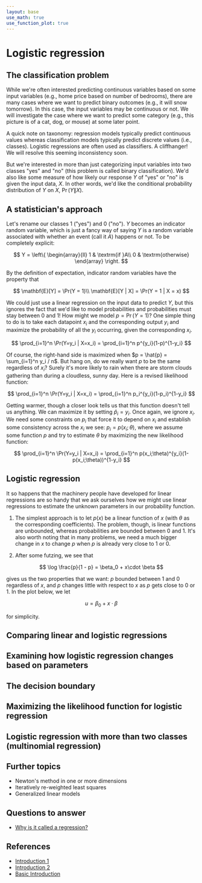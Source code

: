 ```yaml
---
layout: base
use_math: true
use_function_plot: true
---
```


# Logistic regression

## The classification problem

While we're often interested predicting continuous variables based on some input variables (e.g., home price based on number of bedrooms), there are many cases where we want to predict binary outcomes (e.g., it will snow tomorrow). In this case, the input variables may be continuous or not. We will investigate the case where we want to predict some category (e.g., this picture is of a cat, dog, or mouse) at some later point.

A quick note on taxonomy: regression models typically predict continuous values whereas classification models typically predict discrete values (i.e., classes). Logistic regressions are often used as classifiers. A cliffhanger! We will resolve this seeming inconsistency soon.

But we're interested in more than just categorizing input variables into two classes "yes" and "no" (this problem is called binary classification). We'd also like some measure of how likely our response $Y$ of "yes" or "no" is given the input data, $X$. In other words, we'd like the conditional probability distribution of $Y$ on $X$, $\Pr(Y\|X).$

## A statistician's approach

Let's rename our classes 1 ("yes") and 0 ("no"). $Y$ becomes an indicator random variable, which is just a fancy way of saying $Y$ is a random variable associated with whether an event (call it $A$) happens or not. To be completely explicit:

$$
Y = \left\{
\begin{array}{ll}
1 & \textrm{if }A\\
0 & \textrm{otherwise}
\end{array}
\right.
$$

By the definition of expectation, indicator random variables have the property that

$$
\mathbf{E}[Y] = \Pr(Y = 1)\\
\mathbf{E}[Y | X] = \Pr(Y = 1 | X = x)
$$

We could just use a linear regression on the input data to predict $Y$, but this ignores the fact that we'd like to model probabilities and probabilities must stay between 0 and 1! How might we model $p = \Pr(Y = 1)$? One simple thing to do is to take each datapoint $x_i$ and the corresponding output $y_i$ and maximize the probability of all the $y_i$ occurring, given the corresponding $x_i$.

$$
\prod_{i=1}^n \Pr(Y=y_i | X=x_i) = \prod_{i=1}^n p^{y_i}(1-p)^{1-y_i}
$$

Of course, the right-hand side is maximized when $p = \hat{p} = \sum_{i=1}^n y_i / n$. But hang on, do we really want $p$ to be the same regardless of $x_i$? Surely it's more likely to rain when there are storm clouds gathering than during a cloudless, sunny day. Here is a revised likelihood function:

$$
\prod_{i=1}^n \Pr(Y=y_i | X=x_i) = \prod_{i=1}^n p_i^{y_i}(1-p_i)^{1-y_i}
$$

Getting warmer, though a closer look tells us that this function doesn't tell us anything. We can maximize it by setting $\hat{p}_i = y_i$. Once again, we ignore $x_i$. We need some constraints on $p_i$ that force it to depend on $x_i$ and establish some consistency across the $x_i$ we see: $p_i = p(x_i;\theta)$, where we assume some function $p$ and try to estimate $\theta$ by maximizing the new likelihood function:

$$
\prod_{i=1}^n \Pr(Y=y_i | X=x_i) = \prod_{i=1}^n p(x_i;\theta)^{y_i}(1-p(x_i;\theta))^{1-y_i}
$$

## Logistic regression
It so happens that the machinery people have developed for linear regressions are so handy that we ask ourselves how we might use linear regressions to estimate the unknown parameters in our probability function.

1. The simplest approach is to let $p(x)$ be a linear function of $x$ (with $\theta$ as the corresponding coefficients). The problem, though, is linear functions are unbounded, whereas probabilities are bounded between 0 and 1. It's also worth noting that in many problems, we need a much bigger change in $x$ to change $p$ when $p$ is already very close to 1 or 0.

2. After some futzing, we see that

$$
\log \frac{p}{1 - p} = \beta_0 + x\cdot \beta
$$

gives us the two properties that we want: $p$ bounded between 1 and 0 regardless of $x$, and $p$ changes little with respect to $x$ as $p$ gets close to 0 or 1. In the plot below, we let

$$
u=\beta_0 + x\cdot\beta
$$

for simplicity.

<div id='quadratic'></div>

<script>
functionPlot({
  disableZoom: true,
  xAxis: {
    label: 'u - axis'
  },
  yAxis: {
    label: 'p - axis',
    domain: [0, 1.2]
  },
  target: '#quadratic',
  data: [{
    fn: '1 / (1 + exp(-x))'
  }],
  grid: true
})
</script>

## Comparing linear and logistic regressions

## Examining how logistic regression changes based on parameters

## The decision boundary

## Maximizing the likelihood function for logistic regression

## Logistic regression with more than two classes (multinomial regression)

## Further topics
- Newton's method in one or more dimensions
- Iteratively re-weighted least squares
- Generalized linear models

## Questions to answer
- [Why is it called a regression?](https://www.quora.com/Why-is-logistic-regression-called-regression-if-it-doesnt-model-continuous-outcomes)



## References
- [Introduction 1](https://www.stat.cmu.edu/~cshalizi/uADA/12/lectures/ch12.pdf)
- [Introduction 2](http://data.princeton.edu/wws509/notes/c3.pdf)
- [Basic Introduction](http://www.mc.vanderbilt.edu/gcrc/workshop_files/2004-11-12.pdf)
